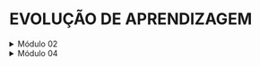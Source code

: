# EVOLUÇÃO DE APRENDIZAGEM
<details>
<summary>Módulo 02</summary>
  Repositório referente ao desafio de carreira do M02 do curso de Desenvolvimento de Software da Cubos Academy

  ## Conteúdos a serem trabalhados nesse módulo:

- Gestão de Tempo
- Currículo e carta de apresentação
- LinkedIn: primeiros passos
- Funções 
- Tipos de dados II
- Tipos Utilitários
- Métodos de strings
- Métodos de arrays
- Métodos de arrays II
- Métodos de arrays III

## O que eu já sei sobre os assuntos que serão abordados nesse módulo?

- Gestão de Tempo é importante para organizar as tarefas diárias para aproveitar da melhor forma o tempo investido.
- Currículo é um resumo da carreira de uma pessoa com qualificaçoes, experiências, habilidades, etc. Carta de apresentação complementa o currículo onde pode escrever sobre você e explicar as razões pelas quais a empresa deve te contratar.
- LinkedIn é uma rede social profissional para se conectar com outras pessoas e empresas no mundo todo.
- Funções são um conjunto de instruções que executa tarefas.
- Tipos de dados são utilizados em algoritmos para representar valores e informações de diferentes tipos.
- Tipos Utilitários são utilizados para facilitar a transformação de tipos.
- Métodos de strings manipula as strings para trabalhar de forma mais eficiente conforme a necessidade.
- Métodos de arrays I, II e III são utilizados para maniplar arrays e resolver problemas de forma mais eficiente.

## O que quero aprender sobre os assuntos que serão abordados nesse módulo?

- Desenvolver e aprender mais habilidades de gestão de tempo para poder aplicar e organizar melhor meu dia a dia.
- Criar um currículo e carta de apresentação bem elaborados que consiga chamar mais atenção das empresas.
- Criar um bom perfil no LinkedIn e configurar para que ele possa me ajudar se conectar com proffisionais e empresas e encontrar oportunidades de emprego.
- Quero conhecer e entender melhor sobre funções, tipos de dados, tipos utilitários, métodos de strings e métodos de arrays para conseguir dominar os assuntos e resolver os problemas.

## Minha evolução: o que aprendi sobre os assuntos que foram abordados nesse módulo?

- Na gestão de tempo, aprendi várias técnicas eficazes para melhorar minha produtividade diária, priorizar tarefas com base na importância e urgência, o que melhorou significativamente minha capacidade de tomar decisões rápidas e eficazes sobre o que precisa ser feito primeiro, e também metodologias para dividir meu trabalho em períodos focados e intervalos de descanso, o que me ajudou a manter o foco e a energia ao longo do dia.
- Nas aulas de carreira sobre currículo e carta de apresentação, aprendi a importância de destacar minhas realizações e habilidades de forma clara e concisa e aprendi a estruturar meu currículo de maneira que cada seção destacasse minhas experiências relevantes para o cargo desejado. Sobre a carta de apresentação aprendi que devo personalizá-la conforme as exigências de diferentes vagas, destacando como minhas habilidades atendem às necessidades específicas das empresas.
- Na aula sobre LinkedIn, aprendi a melhorar meu perfil para atrair melhor a atenção de recrutadores e empregadores, aprimorando minha seção de resumo para mostrar minha história profissional e objetivos de carreira de maneira atraente e profissional. Também aprendi a expandir minha rede de contatos de forma estratégica, participando de grupos relevantes e iniciando conversas significativas que ajudaram a fortalecer minha presença online e expandir minhas oportunidades.
- Desenvolvi um entendimento mais profundo de funções, tipos de dados, e métodos úteis para manipulação de strings e arrays. Aprendi a utilizar de forma mais eficaz funções para modularizar meu código e torná-lo mais fácil de manter e entender. Percebi a importância de escolher os tipos de dados adequados para diferentes situações e explorei uma variedade de métodos de strings e arrays para realizar operações complexas de maneira eficiente.

</details>

<details>
<summary>Módulo 04</summary>
  Repositório referente ao desafio de carreira do M04 do curso de Desenvolvimento de Software da Cubos Academy

  ## Conteúdos a serem trabalhados nesse módulo:

- Metodologias ágeis;
- Diversidade e inclusão em tecnologia;
- Marca Pessoal e Plano de Carreira;
- Introdução ao Docker e Docker Compose;
- Banco de Dados;
- Consultas SQL;
- Modelagem de Dados;
- CRUD SQL;
- Agrupamento e Relacionamento entre Tabelas;
- Conexão Node.js com PostgreSQL (paginação);
- Autenticação e Criptografia;
- Integração com API de terceiros;
- Git e Fluxo de Trabalho em Equipe.

## O que eu já sei sobre os assuntos que serão abordados nesse módulo?

- Metodologias ágeis são abordagens flexíveis e iterativas para o desenvolvimento de software.
- Diversidade e inclusão em tecnologia são práticas para garantir que equipes sejam variadas e acolhedoras para todos, criando ambientes de trabalho mais justos e inovadores.
- Marca Pessoal é a maneira como você se apresenta ao mundo combinando suas habilidades, experiências, valores e personalidade, a sua reputação e a percepção que os outros têm de você. Plano de Carreira é um conjunto de ações e metas que você define para alcançar seus objetivos profissionais ao longo do tempo. Sua marca pessoal deve estar alinhada com seus objetivos de carreira.

## O que quero aprender sobre os assuntos que serão abordados nesse módulo?

- Aprender os métodos e práticas ágeis e se aprofundar mais sobre as metodologias ageis para ter um melhor desempenho geral.
- Aprender e desenvolver as principais areas sobre marca pessoal alinhada com plano de carreira como autoavaliação, networking, desenvolvimento profissional, etc.
- Entender como Docker e Docker Compose podem ser utilizados.
- Aprofundar meus conhecimentos sobre bancos de dados.
- Pretendo aprender a escrever consultas SQL.
- Desejo aprender os fundamentos da modelagem de dados.
- Quero começar a praticar as operações CRUD em SQL.
- Estou interessado em aprender como realizar operações de agrupamento e estabelecer relacionamentos entre tabelas.
- Quero entender como conectar uma aplicação Node.js a um banco de dados PostgreSQL e como implementar técnicas de paginação.
- Desejo aprender os conceitos básicos de autenticação e criptografia para proteger dados e sistemas.
- Aprender como integrar aplicações com APIs de terceiros para expandir funcionalidades e interagir com serviços externos.
- Começar a aprender Git e práticas de fluxo de trabalho em equipe.

## Minha evolução: o que aprendi sobre os assuntos que foram abordados nesse módulo?

</details>
